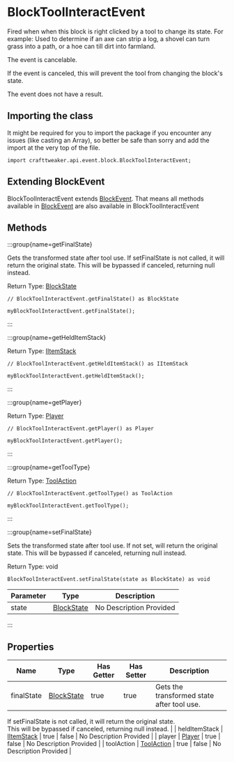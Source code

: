 # BlockToolInteractEvent

Fired when when this block is right clicked by a tool to change its state.
 For example: Used to determine if an axe can strip a log, a shovel can turn grass into a path, or a hoe can till dirt into farmland.

The event is cancelable.

If the event is canceled, this will prevent the tool from changing the block's state.

The event does not have a result.



## Importing the class

It might be required for you to import the package if you encounter any issues (like casting an Array), so better be safe than sorry and add the import at the very top of the file.
```zenscript
import crafttweaker.api.event.block.BlockToolInteractEvent;
```


## Extending BlockEvent

BlockToolInteractEvent extends [BlockEvent](/forge/api/event/block/BlockEvent). That means all methods available in [BlockEvent](/forge/api/event/block/BlockEvent) are also available in BlockToolInteractEvent

## Methods

:::group{name=getFinalState}

Gets the transformed state after tool use.
 If setFinalState is not called, it will return the original state.
 This will be bypassed if canceled, returning null instead.

Return Type: [BlockState](/vanilla/api/block/BlockState)

```zenscript
// BlockToolInteractEvent.getFinalState() as BlockState

myBlockToolInteractEvent.getFinalState();
```

:::

:::group{name=getHeldItemStack}

Return Type: [IItemStack](/vanilla/api/item/IItemStack)

```zenscript
// BlockToolInteractEvent.getHeldItemStack() as IItemStack

myBlockToolInteractEvent.getHeldItemStack();
```

:::

:::group{name=getPlayer}

Return Type: [Player](/vanilla/api/entity/type/player/Player)

```zenscript
// BlockToolInteractEvent.getPlayer() as Player

myBlockToolInteractEvent.getPlayer();
```

:::

:::group{name=getToolType}

Return Type: [ToolAction](/forge/api/tool/ToolAction)

```zenscript
// BlockToolInteractEvent.getToolType() as ToolAction

myBlockToolInteractEvent.getToolType();
```

:::

:::group{name=setFinalState}

Sets the transformed state after tool use.
 If not set, will return the original state.
 This will be bypassed if canceled, returning null instead.

Return Type: void

```zenscript
BlockToolInteractEvent.setFinalState(state as BlockState) as void
```

| Parameter | Type | Description |
|-----------|------|-------------|
| state | [BlockState](/vanilla/api/block/BlockState) | No Description Provided |


:::


## Properties

| Name | Type | Has Getter | Has Setter | Description |
|------|------|------------|------------|-------------|
| finalState | [BlockState](/vanilla/api/block/BlockState) | true | true | Gets the transformed state after tool use.  
 If setFinalState is not called, it will return the original state.  
 This will be bypassed if canceled, returning null instead. |
| heldItemStack | [IItemStack](/vanilla/api/item/IItemStack) | true | false | No Description Provided |
| player | [Player](/vanilla/api/entity/type/player/Player) | true | false | No Description Provided |
| toolAction | [ToolAction](/forge/api/tool/ToolAction) | true | false | No Description Provided |

